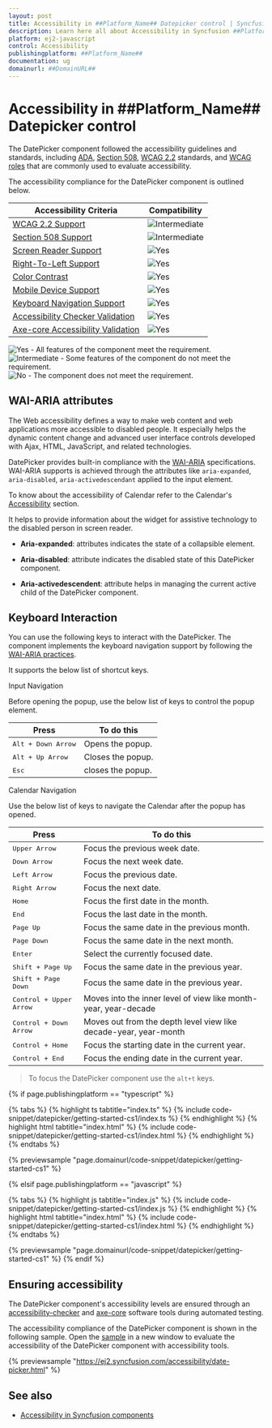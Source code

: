 ```yaml
---
layout: post
title: Accessibility in ##Platform_Name## Datepicker control | Syncfusion
description: Learn here all about Accessibility in Syncfusion ##Platform_Name## Datepicker control of Syncfusion Essential JS 2 and more.
platform: ej2-javascript
control: Accessibility 
publishingplatform: ##Platform_Name##
documentation: ug
domainurl: ##DomainURL##
---
```


# Accessibility in ##Platform_Name## Datepicker control

The DatePicker component followed the accessibility guidelines and standards, including [ADA](https://www.ada.gov/), [Section 508](https://www.section508.gov/), [WCAG 2.2](https://www.w3.org/TR/WCAG22/) standards, and [WCAG roles](https://www.w3.org/TR/wai-aria/#roles) that are commonly used to evaluate accessibility.

The accessibility compliance for the DatePicker component is outlined below.

| Accessibility Criteria | Compatibility |
| -- | -- |
| [WCAG 2.2 Support](../common/accessibility#accessibility-standards) | <img src="https://cdn.syncfusion.com/content/images/documentation/partial.png" alt="Intermediate"> |
| [Section 508 Support](../common/accessibility#accessibility-standards) | <img src="https://cdn.syncfusion.com/content/images/documentation/partial.png" alt="Intermediate"> |
| [Screen Reader Support](../common/accessibility#screen-reader-support) | <img src="https://cdn.syncfusion.com/content/images/documentation/full.png" alt="Yes"> |
| [Right-To-Left Support](../common/accessibility#right-to-left-support) | <img src="https://cdn.syncfusion.com/content/images/documentation/full.png" alt="Yes"> |
| [Color Contrast](../common/accessibility#color-contrast) | <img src="https://cdn.syncfusion.com/content/images/documentation/full.png" alt="Yes"> |
| [Mobile Device Support](../common/accessibility#mobile-device-support) | <img src="https://cdn.syncfusion.com/content/images/documentation/full.png" alt="Yes"> |
| [Keyboard Navigation Support](../common/accessibility#keyboard-navigation-support) | <img src="https://cdn.syncfusion.com/content/images/documentation/full.png" alt="Yes"> |
| [Accessibility Checker Validation](../common/accessibility#ensuring-accessibility) | <img src="https://cdn.syncfusion.com/content/images/documentation/full.png" alt="Yes"> |
| [Axe-core Accessibility Validation](../common/accessibility#ensuring-accessibility) | <img src="https://cdn.syncfusion.com/content/images/documentation/full.png" alt="Yes"> |

<style>
    .post .post-content img {
        display: inline-block;
        margin: 0.5em 0;
    }
</style>
<div><img src="https://cdn.syncfusion.com/content/images/documentation/full.png" alt="Yes"> - All features of the component meet the requirement.</div>

<div><img src="https://cdn.syncfusion.com/content/images/documentation/partial.png" alt="Intermediate"> - Some features of the component do not meet the requirement.</div>

<div><img src="https://cdn.syncfusion.com/content/images/documentation/not-supported.png" alt="No"> - The component does not meet the requirement.</div>

## WAI-ARIA attributes


The Web accessibility defines a way to make web content and web applications more accessible to disabled people. It especially helps the dynamic content change and advanced user interface controls developed with Ajax, HTML, JavaScript, and related technologies.

DatePicker provides built-in compliance with the [WAI-ARIA](http://www.w3.org/WAI/PF/aria-practices) specifications. WAI-ARIA
supports is achieved through the attributes like `aria-expanded`, `aria-disabled`, `aria-activedescendant` applied to the input element.

To know about the accessibility of Calendar refer to the Calendar's [Accessibility](../calendar/accessibility/) section.

It helps to provide information about the widget for assistive technology to the disabled person in screen reader.

* **Aria-expanded**: attributes indicates the state of a collapsible element.

* **Aria-disabled**: attribute indicates the disabled state of this DatePicker component.

* **Aria-activedescendent**: attribute helps in managing the current active child of the DatePicker component.

## Keyboard Interaction

You can use the following keys to interact with the DatePicker. The component implements the keyboard navigation support by following the  [WAI-ARIA practices](http://www.w3.org/WAI/PF/aria-practices).

It supports the below list of shortcut keys.

Input Navigation

Before opening the popup, use the below list of keys to
control the popup element.

| **Press** | **To do this** |
| --- | --- |
| <kbd>Alt +  Down Arrow</kbd> | Opens the popup. |
| <kbd>Alt +  Up Arrow</kbd> | Closes the popup.|
| <kbd>Esc</kbd> | closes the popup. |

Calendar Navigation

Use the below list of keys to navigate the Calendar after the popup has opened.

| **Press** | **To do this** |
| --- | --- |
| <kbd>Upper Arrow</kbd>  | Focus the previous week date. |
| <kbd>Down Arrow</kbd>  | Focus the next week date. |
| <kbd>Left Arrow</kbd>  | Focus the previous date. |
| <kbd>Right Arrow</kbd>  | Focus the next date. |
| <kbd>Home</kbd>  | Focus the first date in the month. |
| <kbd>End</kbd>  | Focus the last date in the month. |
| <kbd>Page Up</kbd>  | Focus the same date in the previous month. |
| <kbd>Page Down</kbd>  | Focus the same date in the next month. |
| <kbd>Enter</kbd>  | Select the currently focused date. |
| <kbd>Shift + Page Up</kbd>  | Focus the same date in the previous year. |
| <kbd>Shift + Page Down</kbd>  | Focus the same date in the previous year. |
| <kbd>Control + Upper Arrow</kbd>  | Moves into the inner level of view like month-year, year-decade |
| <kbd>Control + Down Arrow</kbd>  | Moves out from the depth level view like decade-year, year-month |
| <kbd>Control + Home</kbd>  | Focus the starting date in the current year. |
| <kbd>Control + End</kbd>  | Focus the ending date in the current year. |

> To focus the DatePicker component use the `alt+t` keys.

{% if page.publishingplatform == "typescript" %}

 {% tabs %}
{% highlight ts tabtitle="index.ts" %}
{% include code-snippet/datepicker/getting-started-cs1/index.ts %}
{% endhighlight %}
{% highlight html tabtitle="index.html" %}
{% include code-snippet/datepicker/getting-started-cs1/index.html %}
{% endhighlight %}
{% endtabs %}
        
{% previewsample "page.domainurl/code-snippet/datepicker/getting-started-cs1" %}

{% elsif page.publishingplatform == "javascript" %}

{% tabs %}
{% highlight js tabtitle="index.js" %}
{% include code-snippet/datepicker/getting-started-cs1/index.js %}
{% endhighlight %}
{% highlight html tabtitle="index.html" %}
{% include code-snippet/datepicker/getting-started-cs1/index.html %}
{% endhighlight %}
{% endtabs %}

{% previewsample "page.domainurl/code-snippet/datepicker/getting-started-cs1" %}
{% endif %}

## Ensuring accessibility

The DatePicker component's accessibility levels are ensured through an [accessibility-checker](https://www.npmjs.com/package/accessibility-checker) and [axe-core](https://www.npmjs.com/package/axe-core) software tools during automated testing.

The accessibility compliance of the DatePicker component is shown in the following sample. Open the [sample](https://ej2.syncfusion.com/accessibility/date-picker.html) in a new window to evaluate the accessibility of the DatePicker component with accessibility tools.

{% previewsample "https://ej2.syncfusion.com/accessibility/date-picker.html" %}

## See also

* [Accessibility in Syncfusion components](../common/accessibility)